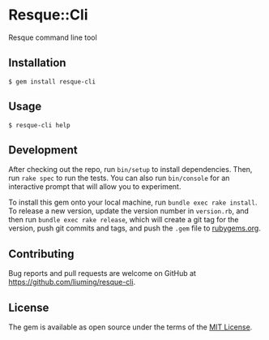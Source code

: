 # Resque::Cli

Resque command line tool

## Installation

    $ gem install resque-cli

## Usage

    $ resque-cli help

## Development

After checking out the repo, run `bin/setup` to install dependencies. Then, run `rake spec` to run the tests. You can also run `bin/console` for an interactive prompt that will allow you to experiment.

To install this gem onto your local machine, run `bundle exec rake install`. To release a new version, update the version number in `version.rb`, and then run `bundle exec rake release`, which will create a git tag for the version, push git commits and tags, and push the `.gem` file to [rubygems.org](https://rubygems.org).

## Contributing

Bug reports and pull requests are welcome on GitHub at https://github.com/liuming/resque-cli.

## License

The gem is available as open source under the terms of the [MIT License](http://opensource.org/licenses/MIT).
